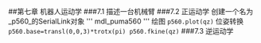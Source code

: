 ##第七章 机器人运动学
###7.1 描述一台机械臂
###7.2 正运动学
创建一个名为_p560_的SerialLink对象
'''
mdl_puma560
'''
绘图
`p560.plot(qz)`
位姿转换
`p560.base=transl(0,0,3)*trotx(pi)
p560.fkine(qz)`
###7.3 逆运动学
